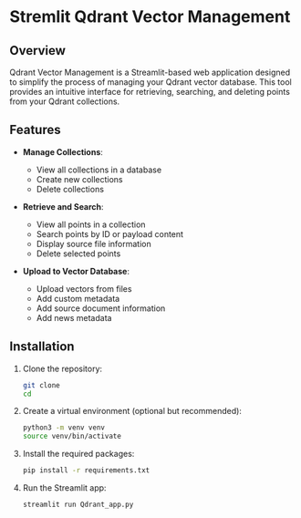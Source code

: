 # Stremlit Qdrant Vector Management

## Overview

Qdrant Vector Management is a Streamlit-based web application designed to simplify the process of managing your Qdrant vector database. This tool provides an intuitive interface for retrieving, searching, and deleting points from your Qdrant collections.


## Features

- **Manage Collections**:
  - View all collections in a database
  - Create new collections
  - Delete collections

- **Retrieve and Search**:
  - View all points in a collection
  - Search points by ID or payload content
  - Display source file information
  - Delete selected points

- **Upload to Vector Database**:
    - Upload vectors from files
    - Add custom metadata
    - Add source document information
    - Add news metadata

## Installation

1. Clone the repository:
    
    ```bash
    git clone
    cd 
    ```
2. Create a virtual environment (optional but recommended):
    
    ```bash
    python3 -m venv venv
    source venv/bin/activate
    ```
3. Install the required packages:
    
    ```bash
    pip install -r requirements.txt
    ```
4. Run the Streamlit app:
    
    ```bash
    streamlit run Qdrant_app.py
    ```